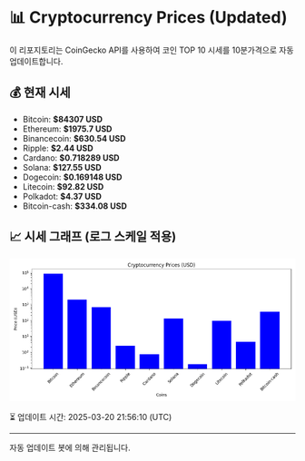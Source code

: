 
# 📊 Cryptocurrency Prices (Updated)

이 리포지토리는 CoinGecko API를 사용하여 코인 TOP 10 시세를 10분가격으로 자동 업데이트합니다.

## 💰 현재 시세
- Bitcoin: **$84307 USD**
- Ethereum: **$1975.7 USD**
- Binancecoin: **$630.54 USD**
- Ripple: **$2.44 USD**
- Cardano: **$0.718289 USD**
- Solana: **$127.55 USD**
- Dogecoin: **$0.169148 USD**
- Litecoin: **$92.82 USD**
- Polkadot: **$4.37 USD**
- Bitcoin-cash: **$334.08 USD**

## 📈 시세 그래프 (로그 스케일 적용)
![Crypto Prices](crypto_prices.png)

⏳ 업데이트 시간: 2025-03-20 21:56:10 (UTC)

---
자동 업데이트 봇에 의해 관리됩니다.
